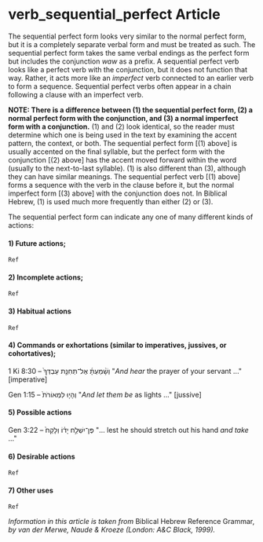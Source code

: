 # verb_sequential_perfect Article
The sequential perfect form looks very similar to the normal perfect form, but it is a completely separate verbal form and must be treated as such. The sequential perfect form takes the same verbal endings as the perfect form but includes the conjunction *waw* as a prefix. A sequential perfect verb looks like a perfect verb with the conjunction, but it does not function that way. Rather, it acts more like an *imperfect* verb connected to an earlier verb to form a sequence. Sequential perfect verbs often appear in a chain following a clause with an imperfect verb.

**NOTE: There is a difference between (1) the sequential perfect form, (2) a normal perfect form with the conjunction, and (3) a normal imperfect form with a conjunction.** (1) and (2) look identical, so the reader must determine which one is being used in the text by examining the accent pattern, the context, or both.  The sequential perfect form [(1) above] is usually accented on the final syllable, but the perfect form with the conjunction [(2) above] has the accent moved forward within the word (usually to the next-to-last syllable). (1) is also different than (3), although they can have similar meanings.  The sequential perfect verb [(1) above] forms a sequence with the verb in the clause before it, but the normal imperfect form [(3) above] with the conjunction does not. In Biblical Hebrew, (1) is used much more frequently than either (2) or (3).

The sequential perfect form can indicate any one of many different kinds of actions:

#### **1) Future actions;**

    Ref
    
#### **2) Incomplete actions;**

    Ref

#### **3) Habitual actions**

    Ref
    
#### **4) Commands or exhortations (similar to imperatives, jussives, or cohortatives);**
1 Ki 8:30 –  וְשָׁ֨מַעְתָּ֜ אֶל־תְּחִנַּ֤ת עַבְדְּךָ֙  "*And hear* the prayer of your servant ..." [imperative]

Gen 1:15 –  וְהָי֤וּ לִמְאוֹרֹת֙   "*And let them be* as lights ..." [jussive]


#### **5) Possible actions**
Gen 3:22 –  פֶּן־יִשְׁלַ֣ח יָד֗וֹ וְלָקַח֙  "... lest he should stretch out his hand *and take* ..."  


#### **6) Desirable actions**

    Ref

#### **7) Other uses**

    Ref


*Information in this article is taken from* Biblical Hebrew Reference Grammar, *by van der Merwe, Naude & Kroeze (London: A&C Black, 1999).*
  